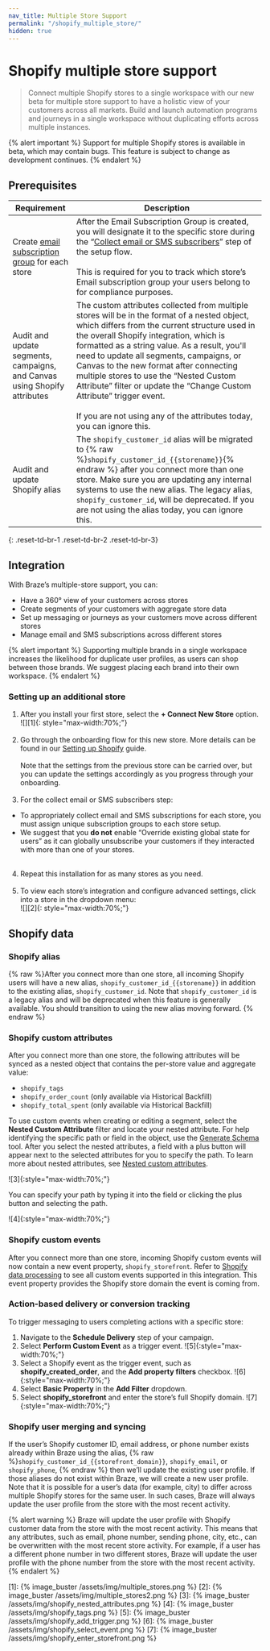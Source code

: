 ```yaml
---
nav_title: Multiple Store Support
permalink: "/shopify_multiple_store/"
hidden: true
---
```


# Shopify multiple store support

> Connect multiple Shopify stores to a single workspace with our new beta for multiple store support to have a holistic view of your customers across all markets. Build and launch automation programs and journeys in a single workspace without duplicating efforts across multiple instances. 

{% alert important %}
Support for multiple Shopify stores is available in beta, which may contain bugs. This feature is subject to change as development continues.
{% endalert %}

## Prerequisites

| Requirement | Description |
| ----------- | ----------- |
| Create [email subscription group]({{site.baseurl}}/user_guide/message_building_by_channel/email/managing_user_subscriptions#create-a-group) for each store | After the Email Subscription Group is created, you will designate it to the specific store during the “[Collect email or SMS subscribers]({{site.baseurl}}/partners/message_orchestration/channel_extensions/ecommerce/shopify/setting_up_shopify/#step-5-collect-email-or-sms-subscribers)” step of the setup flow.<br><br>This is required for you to track which store’s Email subscription group your users belong to for compliance purposes. |
| Audit and update segments, campaigns, and Canvas using Shopify attributes | The custom attributes collected from multiple stores will be in the format of a nested object, which differs from the current structure used in the overall Shopify integration, which is formatted as a string value. As a result, you'll need to update all segments, campaigns, or Canvas to the new format after connecting multiple stores to use the “Nested Custom Attribute” filter or update the “Change Custom Attribute” trigger event.<br><br>If you are not using any of the attributes today, you can ignore this. |
| Audit and update Shopify alias | The `shopify_customer_id` alias will be migrated to {% raw %}`shopify_customer_id_{{storename}}`{% endraw %} after you connect more than one store. Make sure you are updating any internal systems to use the new alias. The legacy alias, `shopify_customer_id`, will be deprecated. If you are not using the alias today, you can ignore this. |
{: .reset-td-br-1 .reset-td-br-2 .reset-td-br-3}

## Integration
With Braze’s multiple-store support, you can:
- Have a 360° view of your customers across stores
- Create segments of your customers with aggregate store data 
- Set up messaging or journeys as your customers move across different stores
- Manage email and SMS subscriptions across different stores

{% alert important %}
Supporting multiple brands in a single workspace increases the likelihood for duplicate user profiles, as users can shop between those brands. We suggest placing each brand into their own workspace.
{% endalert %}

### Setting up an additional store
1. After you install your first store, select the **+ Connect New Store** option.<br>![][1]{: style="max-width:70%;"}<br><br>
2. Go through the onboarding flow for this new store. More details can be found in our [Setting up Shopify]({{site.baseurl}}/partners/message_orchestration/channel_extensions/ecommerce/shopify/setting_up_shopify/) guide.<br><br>Note that the settings from the previous store can be carried over, but you can update the settings accordingly as you progress through your onboarding.<br><br>
3. For the collect email or SMS subscribers step:
- To appropriately collect email and SMS subscriptions for each store, you must assign unique subscription groups to each store setup. 
- We suggest that you **do not** enable “Override existing global state for users” as it can globally unsubscribe your customers if they interacted with more than one of your stores.<br><br>
4. Repeat this installation for as many stores as you need.<br><br>
5. To view each store’s integration and configure advanced settings, click into a store in the dropdown menu:<br>![][2]{: style="max-width:70%;"}

## Shopify data

### Shopify alias

{% raw %}After you connect more than one store, all incoming Shopify users will have a new alias, `shopify_customer_id_{{storename}}` in addition to the existing alias, `shopify_customer_id`. Note that `shopify_customer_id` is a legacy alias and will be deprecated when this feature is generally available. You should transition to using the new alias moving forward. {% endraw %}

### Shopify custom attributes

After you connect more than one store, the following attributes will be synced as a nested object that contains the per-store value and aggregate value:
- `shopify_tags`
- `shopify_order_count` (only available via Historical Backfill)
- `shopify_total_spent` (only available via Historical Backfill)

To use custom events when creating or editing a segment, select the **Nested Custom Attribute** filter and locate your nested attribute. For help identifying the specific path or field in the object, use the [Generate Schema]({{site.baseurl}}/user_guide/data_and_analytics/custom_data/custom_attributes/nested_custom_attribute_support#generate-schema) tool. After you select the nested attributes, a field with a plus button will appear next to the selected attributes for you to specify the path. To learn more about nested attributes, see [Nested custom attributes]({{site.baseurl}}/user_guide/data_and_analytics/custom_data/custom_attributes/nested_custom_attribute_support/).

![3]{:style="max-width:70%;"}

You can specify your path by typing it into the field or clicking the plus button and selecting the path.

![4]{:style="max-width:70%;"}

### Shopify custom events

After you connect more than one store, incoming Shopify custom events will now contain a new event property, `shopify_storefront`. Refer to [Shopify data processing]({{site.baseurl}}/partners/message_orchestration/channel_extensions/ecommerce/shopify/shopify_data_processing#supported-shopify-events) to see all custom events supported in this integration. This event property provides the Shopify store domain the event is coming from.

### Action-based delivery or conversion tracking

To trigger messaging to users completing actions with a specific store:

1. Navigate to the **Schedule Delivery** step of your campaign.
2. Select **Perform Custom Event** as a trigger event.
![5]{:style="max-width:70%;"}
3. Select a Shopify event as the trigger event, such as **shopify_created_order**, and the **Add property filters** checkbox.
![6]{:style="max-width:70%;"}
4. Select **Basic Property** in the **Add Filter** dropdown.
5. Select **shopify_storefront** and enter the store’s full Shopify domain.
![7]{:style="max-width:70%;"}


### Shopify user merging and syncing

If the user’s Shopify customer ID, email address, or phone number exists already within Braze using the alias, {% raw %}`shopify_customer_id_{{storefront_domain}}`, `shopify_email`, or `shopify_phone`, {% endraw %} then we’ll update the existing user profile. If those aliases do not exist within Braze, we will create a new user profile. Note that it is possible for a user’s data (for example, city) to differ across multiple Shopify stores for the same user. In such cases, Braze will always update the user profile from the store with the most recent activity. 

{% alert warning %}
Braze will update the user profile with Shopify customer data from the store with the most recent activity. This means that any attributes, such as email, phone number, sending phone, city, etc., can be overwritten with the most recent store activity. For example, if a user has a different phone number in two different stores, Braze will update the user profile with the phone number from the store with the most recent activity.
{% endalert %}

[1]: {% image_buster /assets/img/multiple_stores.png %}
[2]: {% image_buster /assets/img/multiple_stores2.png %}
[3]: {% image_buster /assets/img/shopify_nested_attributes.png %}
[4]: {% image_buster /assets/img/shopify_tags.png %}
[5]: {% image_buster /assets/img/shopify_add_trigger.png %}
[6]: {% image_buster /assets/img/shopify_select_event.png %}
[7]: {% image_buster /assets/img/shopify_enter_storefront.png %}
